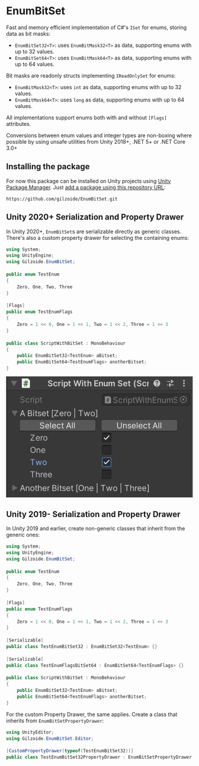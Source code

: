 # EnumBitSet
Fast and memory efficient implementation of C#'s `ISet` for enums, storing data
as bit masks:
- `EnumBitSet32<T>`: uses `EnumBitMask32<T>` as data, supporting enums with up to 32 values.
- `EnumBitSet64<T>`: uses `EnumBitMask64<T>` as data, supporting enums with up to 64 values.

Bit masks are readonly structs implementing `IReadOnlySet` for enums:
- `EnumBitMask32<T>`: uses `int` as data, supporting enums with up to 32 values.
- `EnumBitMask64<T>`: uses `long` as data, supporting enums with up to 64 values.

All implementations support enums both with and without `[Flags]` attributes.

Conversions between enum values and integer types are non-boxing where possible
by using unsafe utilities from Unity 2018+, .NET 5+ or .NET Core 3.0+


## Installing the package
For now this package can be installed on Unity projects using [Unity Package Manager](https://docs.unity3d.com/Manual/Packages.html).
Just [add a package using this repository URL](https://docs.unity3d.com/Manual/upm-ui-giturl.html):

```
https://github.com/gilzoide/EnumBitSet.git
```


## Unity 2020+ Serialization and Property Drawer
In Unity 2020+, `EnumBitSet`s are serializable directly as generic classes.
There's also a custom property drawer for selecting the containing enums:

```cs
using System;
using UnityEngine;
using Gilzoide.EnumBitSet;

public enum TestEnum
{
    Zero, One, Two, Three
}

[Flags]
public enum TestEnumFlags
{
    Zero = 1 << 0, One = 1 << 1, Two = 1 << 2, Three = 1 << 3
}

public class ScriptWithBitSet : MonoBehaviour
{    
    public EnumBitSet32<TestEnum> aBitset;
    public EnumBitSet64<TestEnumFlags> anotherBitset;
}
```

![](Extras~/CustomDrawer.png)

## Unity 2019- Serialization and Property Drawer
In Unity 2019 and earlier, create non-generic classes that
inherit from the generic ones:

```cs
using System;
using UnityEngine;
using Gilzoide.EnumBitSet;

public enum TestEnum
{
    Zero, One, Two, Three
}

[Flags]
public enum TestEnumFlags
{
    Zero = 1 << 0, One = 1 << 1, Two = 1 << 2, Three = 1 << 3
}

[Serializable]
public class TestEnumBitSet32 : EnumBitSet32<TestEnum> {}

[Serializable]
public class TestEnumFlagsBitSet64 : EnumBitSet64<TestEnumFlags> {}

public class ScriptWithBitSet : MonoBehaviour
{
    public EnumBitSet32<TestEnum> aBitset;
    public EnumBitSet64<TestEnumFlags> anotherBitset;
}
```

For the custom Property Drawer, the same applies.
Create a class that inherits from `EnumBitSetPropertyDrawer`:

```cs
using UnityEditor;
using Gilzoide.EnumBitSet.Editor;

[CustomPropertyDrawer(typeof(TestEnumBitSet32))]
public class TestEnumBitSet32PropertyDrawer : EnumBitSetPropertyDrawer {}
```